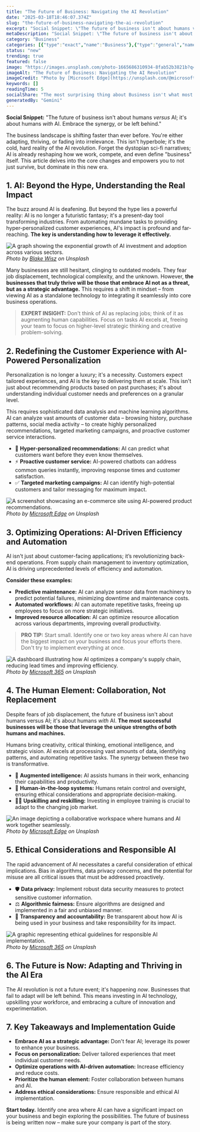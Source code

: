 ```yaml
---
title: "The Future of Business: Navigating the AI Revolution"
date: "2025-03-18T18:46:07.374Z"
slug: "the-future-of-business-navigating-the-ai-revolution"
excerpt: "Social Snippet: \"The future of business isn't about humans versus AI; it's about humans with AI.  Embrace the synergy, or be left behind.\""
metaDescription: "Social Snippet: \"The future of business isn't about humans versus AI; it's about humans with AI.  Embrace the synergy, or be left behind.\"..."
category: "Business"
categories: [{"type":"exact","name":"Business"},{"type":"general","name":"Finance"},{"type":"medium","name":"Investment Banking"},{"type":"specific","name":"Mergers Acquisitions"},{"type":"niche","name":"Leveraged Buyouts"}]
status: "new"
trending: true
featured: false
image: "https://images.unsplash.com/photo-1665686310934-8fab52b3821b?q=85&w=1200&fit=max&fm=webp&auto=compress"
imageAlt: "The Future of Business: Navigating the AI Revolution"
imageCredit: "Photo by [Microsoft Edge](https://unsplash.com/@microsoftedge) on Unsplash"
keywords: []
readingTime: 5
socialShare: "The most surprising thing about Business isn't what most people think. Find out what experts really say about this game-changing topic."
generatedBy: "Gemini"
---
```




**Social Snippet:** "The future of business isn't about humans *versus* AI; it's about humans *with* AI.  Embrace the synergy, or be left behind."

The business landscape is shifting faster than ever before.  You're either adapting, thriving, or fading into irrelevance.  This isn't hyperbole; it's the cold, hard reality of the AI revolution.  Forget the dystopian sci-fi narratives; AI is already reshaping how we work, compete, and even define "business" itself. This article delves into the core changes and empowers you to not just survive, but dominate in this new era.

## 1. AI: Beyond the Hype, Understanding the Real Impact

The buzz around AI is deafening.  But beyond the hype lies a powerful reality: AI is no longer a futuristic fantasy; it's a present-day tool transforming industries.  From automating mundane tasks to providing hyper-personalized customer experiences, AI's impact is profound and far-reaching.  **The key is understanding how to leverage it effectively.**

![A graph showing the exponential growth of AI investment and adoption across various sectors.](https://images.unsplash.com/photo-1556740772-1a741367b93e?q=85&w=1200&fit=max&fm=webp&auto=compress)
*Photo by [Blake Wisz](https://unsplash.com/@blakewisz) on Unsplash*

Many businesses are still hesitant, clinging to outdated models.  They fear job displacement, technological complexity, and the unknown.  However, **the businesses that truly thrive will be those that embrace AI not as a threat, but as a strategic advantage.**  This requires a shift in mindset – from viewing AI as a standalone technology to integrating it seamlessly into core business operations.

> **EXPERT INSIGHT:**  Don't think of AI as replacing jobs; think of it as augmenting human capabilities. Focus on tasks AI excels at, freeing your team to focus on higher-level strategic thinking and creative problem-solving.

## 2.  Redefining the Customer Experience with AI-Powered Personalization

Personalization is no longer a luxury; it's a necessity.  Customers expect tailored experiences, and AI is the key to delivering them at scale.  This isn't just about recommending products based on past purchases; it's about understanding individual customer needs and preferences on a granular level.

This requires sophisticated data analysis and machine learning algorithms.  AI can analyze vast amounts of customer data – browsing history, purchase patterns, social media activity – to create highly personalized recommendations, targeted marketing campaigns, and proactive customer service interactions.

* 🔑 **Hyper-personalized recommendations:** AI can predict what customers want before they even know themselves.
* ⚡ **Proactive customer service:** AI-powered chatbots can address common queries instantly, improving response times and customer satisfaction.
* ✅ **Targeted marketing campaigns:** AI can identify high-potential customers and tailor messaging for maximum impact.

![A screenshot showcasing an e-commerce site using AI-powered product recommendations.](https://images.unsplash.com/photo-1665686310934-8fab52b3821b?q=85&w=1200&fit=max&fm=webp&auto=compress)
*Photo by [Microsoft Edge](https://unsplash.com/@microsoftedge) on Unsplash*

## 3.  Optimizing Operations: AI-Driven Efficiency and Automation

AI isn't just about customer-facing applications; it’s revolutionizing back-end operations.  From supply chain management to inventory optimization, AI is driving unprecedented levels of efficiency and automation.

**Consider these examples:**

* **Predictive maintenance:** AI can analyze sensor data from machinery to predict potential failures, minimizing downtime and maintenance costs.
* **Automated workflows:** AI can automate repetitive tasks, freeing up employees to focus on more strategic initiatives.
* **Improved resource allocation:** AI can optimize resource allocation across various departments, improving overall productivity.

> **PRO TIP:** Start small. Identify one or two key areas where AI can have the biggest impact on your business and focus your efforts there.  Don't try to implement everything at once.

![A dashboard illustrating how AI optimizes a company's supply chain, reducing lead times and improving efficiency.](https://images.unsplash.com/photo-1664575599618-8f6bd76fc670?q=85&w=1200&fit=max&fm=webp&auto=compress)
*Photo by [Microsoft 365](https://unsplash.com/@microsoft365) on Unsplash*

## 4.  The Human Element:  Collaboration, Not Replacement

Despite fears of job displacement, the future of business isn't about humans versus AI; it's about humans *with* AI.  **The most successful businesses will be those that leverage the unique strengths of both humans and machines.**

Humans bring creativity, critical thinking, emotional intelligence, and strategic vision.  AI excels at processing vast amounts of data, identifying patterns, and automating repetitive tasks.  The synergy between these two is transformative.

*  🤝 **Augmented intelligence:**  AI assists humans in their work, enhancing their capabilities and productivity.
*  🧠 **Human-in-the-loop systems:**  Humans retain control and oversight, ensuring ethical considerations and appropriate decision-making.
*  👨‍💼 **Upskilling and reskilling:**  Investing in employee training is crucial to adapt to the changing job market.

![An image depicting a collaborative workspace where humans and AI work together seamlessly.](https://images.unsplash.com/photo-1665686308827-eb62e4f6604d?q=85&w=1200&fit=max&fm=webp&auto=compress)
*Photo by [Microsoft Edge](https://unsplash.com/@microsoftedge) on Unsplash*

## 5.  Ethical Considerations and Responsible AI

The rapid advancement of AI necessitates a careful consideration of ethical implications.  Bias in algorithms, data privacy concerns, and the potential for misuse are all critical issues that must be addressed proactively.

*  🛡️ **Data privacy:** Implement robust data security measures to protect sensitive customer information.
*  ⚖️ **Algorithmic fairness:**  Ensure algorithms are designed and implemented in a fair and unbiased manner.
*  🙌 **Transparency and accountability:**  Be transparent about how AI is being used in your business and take responsibility for its impact.

![A graphic representing ethical guidelines for responsible AI implementation.](https://images.unsplash.com/photo-1664575599730-0814817939de?q=85&w=1200&fit=max&fm=webp&auto=compress)
*Photo by [Microsoft 365](https://unsplash.com/@microsoft365) on Unsplash*

## 6.  The Future is Now:  Adapting and Thriving in the AI Era

The AI revolution is not a future event; it's happening *now*.  Businesses that fail to adapt will be left behind.  This means investing in AI technology, upskilling your workforce, and embracing a culture of innovation and experimentation.

## 7. Key Takeaways and Implementation Guide

* **Embrace AI as a strategic advantage:**  Don't fear AI; leverage its power to enhance your business.
* **Focus on personalization:**  Deliver tailored experiences that meet individual customer needs.
* **Optimize operations with AI-driven automation:**  Increase efficiency and reduce costs.
* **Prioritize the human element:**  Foster collaboration between humans and AI.
* **Address ethical considerations:**  Ensure responsible and ethical AI implementation.

**Start today.** Identify one area where AI can have a significant impact on your business and begin exploring the possibilities. The future of business is being written now – make sure your company is part of the story.


<div class="reading-progress-container">
  <div id="reading-progress" class="reading-progress"></div>
</div>
